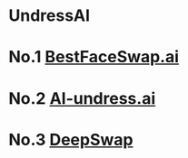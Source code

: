 # UndressAI

# No.1 [BestFaceSwap.ai](https://bestfaceswap.short.gy/joy)


# No.2 [AI-undress.ai](https://deepswaper.short.gy/joy)


# No.3 [DeepSwap](https://deepswaper.short.gy/joy)
